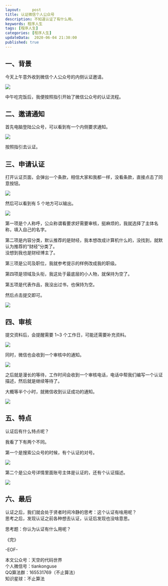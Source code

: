 ```yaml
---   
layout:     post  
title: 认证微信个人公众号
description: 不知道认证了有什么用。  
keywords: 程序人生  
tags: [程序人生]    
categories: [程序人生]  
updateData:  2020-06-04 21:30:00  
published: true  
---  
```



## 一、背景  


今天上午意外收到微信个人公众号的内侧认证邀请。  


![](http://res2020.tiankonguse.com/images/2020/06/04/001.png)  


中午吃完饭后，我便按照指引开始了微信公众号的认证流程。  


## 二、邀请通知  


首先电脑登陆公众号，可以看到有一个内侧要求通知。  


![](http://res2020.tiankonguse.com/images/2020/06/04/002.png)  


按照指引去认证。


## 三、申请认证  


打开认证页面，会弹出一个条款，相信大家和我都一样，没看条款，直接点击了同意按钮。  


![](http://res2020.tiankonguse.com/images/2020/06/04/003.png)  


然后可以看到有 5 个地方可以输出。  


![](http://res2020.tiankonguse.com/images/2020/06/04/004.png)  


第一项是个人称呼，公众称谓看要求好需要审核，挺麻烦的，我就选择了主体名称，填入自己的名字。  


第二项是内容分类，默认推荐的是财经，我本想改成计算机什么的，没找到，就默认为推荐的“财经”分类了。  
没想到我也是财经博主了。  


第三项是公司及职位，我就参考提示的样例改成我的职级。  


第四项是领域及头衔，我这处于最底层的小人物，就保持为空了。  


第五项是代表作品，我没出过书，也保持为空。  

然后点击提交即可。  


![](http://res2020.tiankonguse.com/images/2020/06/04/005.png)  


## 四、审核  


提交资料后，会提醒需要 1~3 个工作日，可能还需要补充资料。  


![](http://res2020.tiankonguse.com/images/2020/06/04/006.png)  


同时，微信也会收到一个审核中的通知。  


![](http://res2020.tiankonguse.com/images/2020/06/04/007.png)  


之后就是漫长的等待，工作时间会收到一个审核电话，电话中帮我们编写一个认证描述，然后就是继续等待了。  


大概等半个小时，就微信收到认证成功的通知。  


![](http://res2020.tiankonguse.com/images/2020/06/04/011.png)  


## 五、特点  


认证后有什么特点呢？  


我看了下有两个不同。  


第一个是搜索公众号的时候，有个认证的对号。  


![](http://res2020.tiankonguse.com/images/2020/06/04/013.png)  


第二个是公众号详情里面账号主体是认证的，还有个认证描述。  


![](http://res2020.tiankonguse.com/images/2020/06/04/012.png)  


## 六、最后  


认证之后，我们就会处于贤者时间冷静的思考：这个认证有啥用呢？  
思考之后，发现认证之前各种想去认证，认证后发现也没啥意思。  


思考题：你认为认证有什么用呢？  


《完》


-EOF-  



本文公众号：天空的代码世界  
个人微信号：tiankonguse  
QQ算法群：165531769（不止算法）  
知识星球：不止算法  

